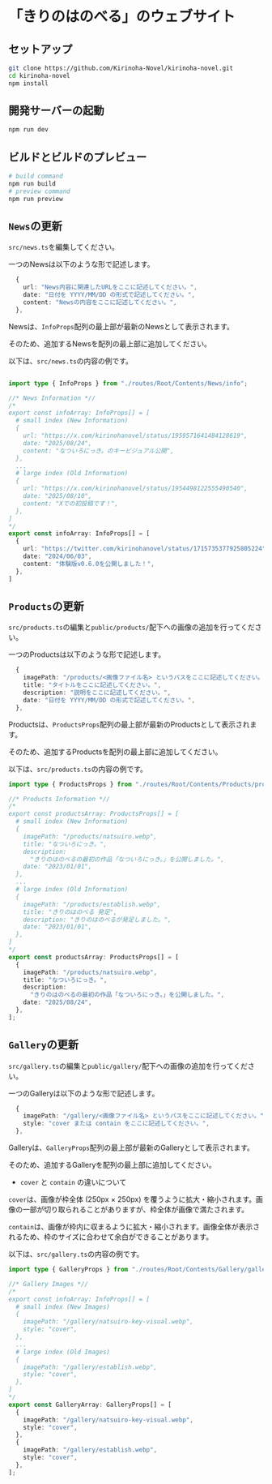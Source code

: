# 「きりのはのべる」のウェブサイト

## セットアップ

```sh
git clone https://github.com/Kirinoha-Novel/kirinoha-novel.git
cd kirinoha-novel
npm install
```

## 開発サーバーの起動

```sh
npm run dev
```

## ビルドとビルドのプレビュー

```sh
# build command
npm run build
# preview command
npm run preview
```

## `News`の更新

`src/news.ts`を編集してください。

一つのNewsは以下のような形で記述します。

```typescript
  {
    url: "News内容に関連したURLをここに記述してください。",
    date: "日付を YYYY/MM/DD の形式で記述してください。",
    content: "Newsの内容をここに記述してください。",
  },
```

Newsは、`InfoProps`配列の最上部が最新のNewsとして表示されます。

そのため、追加するNewsを配列の最上部に追加してください。

以下は、`src/news.ts`の内容の例です。

```typescript

import type { InfoProps } from "./routes/Root/Contents/News/info";

//* News Information *//
/*
export const infoArray: InfoProps[] = [
  # small index (New Information)
  {
    url: "https://x.com/kirinohanovel/status/1959571641484128619",
    date: "2025/08/24",
    content: "なついろにっき。のキービジュアル公開",
  },
  ...
  # large index (Old Information)
  {
    url: "https://x.com/kirinohanovel/status/1954498122555490540",
    date: "2025/08/10",
    content: "Xでの初投稿です！",
  },
]
*/
export const infoArray: InfoProps[] = [
  {
    url: "https://twitter.com/kirinohanovel/status/1715735377925805224",
    date: "2024/06/03",
    content: "体験版v0.6.0を公開しました！",
  },
]
```

## `Products`の更新

`src/products.ts`の編集と`public/products/`配下への画像の追加を行ってください。

一つのProductsは以下のような形で記述します。

```typescript
  {
    imagePath: "/products/<画像ファイル名> というパスをここに記述してください。",
    title: "タイトルをここに記述してください。",
    description: "説明をここに記述してください。",
    date: "日付を YYYY/MM/DD の形式で記述してください。",
  },
```

Productsは、`ProductsProps`配列の最上部が最新のProductsとして表示されます。

そのため、追加するProductsを配列の最上部に追加してください。

以下は、`src/products.ts`の内容の例です。

```typescript
import type { ProductsProps } from "./routes/Root/Contents/Products/products";

//* Products Information *//
/*
export const productsArray: ProductsProps[] = [
  # small index (New Information)
  {
    imagePath: "/products/natsuiro.webp",
    title: "なついろにっき。",
    description:
      "きりのはのべるの最初の作品「なついろにっき。」を公開しました。",
    date: "2023/01/01",
  },
  ...
  # large index (Old Information)
  {
    imagePath: "/products/establish.webp",
    title: "きりのはのべる 発足",
    description: "きりのはのべるが発足しました。",
    date: "2023/01/01",
  },
]
*/
export const productsArray: ProductsProps[] = [
  {
    imagePath: "/products/natsuiro.webp",
    title: "なついろにっき。",
    description:
      "きりのはのべるの最初の作品「なついろにっき。」を公開しました。",
    date: "2025/08/24",
  },
];
```

## `Gallery`の更新

`src/gallery.ts`の編集と`public/gallery/`配下への画像の追加を行ってください。

一つのGalleryは以下のような形で記述します。

```typescript
  {
    imagePath: "/gallery/<画像ファイル名> というパスをここに記述してください。",
    style: "cover または contain をここに記述してください。",
  },
```

Galleryは、`GalleryProps`配列の最上部が最新のGalleryとして表示されます。

そのため、追加するGalleryを配列の最上部に追加してください。

- `cover` と `contain` の違いについて

`cover`は、画像が枠全体 (250px × 250px) を覆うように拡大・縮小されます。画像の一部が切り取られることがありますが、枠全体が画像で満たされます。

`contain`は、画像が枠内に収まるように拡大・縮小されます。画像全体が表示されるため、枠のサイズに合わせて余白ができることがあります。

以下は、`src/gallery.ts`の内容の例です。

```typescript
import type { GalleryProps } from "./routes/Root/Contents/Gallery/gallery";

//* Gallery Images *//
/*
export const infoArray: InfoProps[] = [
  # small index (New Images)
  {
    imagePath: "/gallery/natsuiro-key-visual.webp",
    style: "cover",
  },
  ...
  # large index (Old Images)
  {
    imagePath: "/gallery/establish.webp",
    style: "cover",
  },
]
*/
export const GalleryArray: GalleryProps[] = [
  {
    imagePath: "/gallery/natsuiro-key-visual.webp",
    style: "cover",
  },
  {
    imagePath: "/gallery/establish.webp",
    style: "cover",
  },
];
```